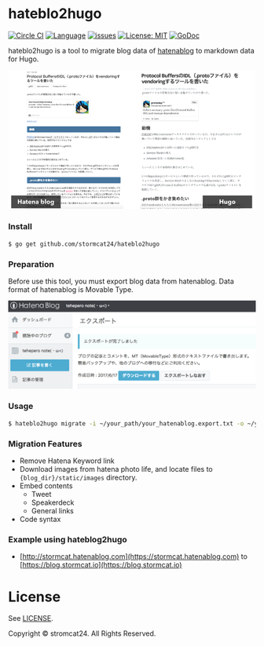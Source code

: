 hateblo2hugo
=======

[![Circle CI](https://circleci.com/gh/stormcat24/hateblo2hugo.svg?style=shield&circle-token=388632f89f829c91445405176f51c11bd066e3d5)](https://circleci.com/gh/stormcat24/hateblo2hugo)
[![Language](https://img.shields.io/badge/language-go-brightgreen.svg?style=flat)](https://golang.org/)
[![issues](https://img.shields.io/github/issues/stormcat24/hateblo2hugo.svg?style=flat)](https://github.com/stormcat24/hateblo2hugo/issues?state=open)
[![License: MIT](https://img.shields.io/badge/license-MIT-orange.svg)](LICENSE)
[![GoDoc](https://godoc.org/github.com/stormcat24/hateblo2hugo?status.png)](https://godoc.org/github.com/stormcat24/hateblo2hugo)

hateblo2hugo is a tool to migrate blog data of [hatenablog](http://hatenablog.com/) to markdown data for Hugo.

![img](img/hateblo2hugo_01.png)

### Install

```bash
$ go get github.com/stormcat24/hateblo2hugo
```

### Preparation

Before use this tool, you must export blog data from hatenablog. Data format of hatenablog is Movable Type.

![img](img/hateblo2hugo_02.png)

### Usage

```bash
$ hateblo2hugo migrate -i ~/your_path/your_hatenablog.export.txt -o ~/your_path/your_hugo_blog/blog/
```

### Migration Features

* Remove Hatena Keyword link
* Download images from hatena photo life, and locate files to `{blog_dir}/static/images` directory.
* Embed contents
    * Tweet
    * Speakerdeck
    * General links
* Code syntax

### Example using hateblog2hugo

* [http://stormcat.hatenablog.com](https://stormcat.hatenablog.com) to [https://blog.stormcat.io](https://blog.stormcat.io)

License
===
See [LICENSE](LICENSE).

Copyright © stromcat24. All Rights Reserved.
